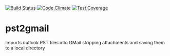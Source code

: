 [![Build Status](https://travis-ci.org/atsid/pst2gmail.svg?branch=master)](https://travis-ci.org/atsid/pst2gmail)
[![Code Climate](https://codeclimate.com/github/atsid/pst2gmail/badges/gpa.svg)](https://codeclimate.com/github/atsid/pst2gmail)
[![Test Coverage](https://codeclimate.com/github/atsid/pst2gmail/badges/coverage.svg)](https://codeclimate.com/github/atsid/pst2gmail/coverage)

# pst2gmail
Imports outlook PST files into GMail stripping attachments and saving them to a local directory
